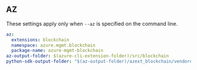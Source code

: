 ## AZ

These settings apply only when `--az` is specified on the command line.

``` yaml $(az)
az:
  extensions: blockchain
  namespace: azure.mgmt.blockchain
  package-name: azure-mgmt-blockchain
az-output-folder: $(azure-cli-extension-folder)/src/blockchain
python-sdk-output-folder: "$(az-output-folder)/azext_blockchain/vendored_sdks/blockchain"
```
